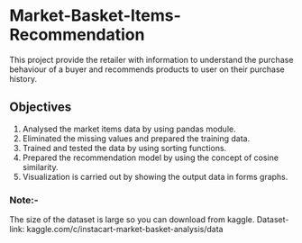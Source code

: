 # Market-Basket-Items-Recommendation
This project provide the retailer with information to understand the purchase behaviour of a buyer and recommends
products to user on their purchase history.

## Objectives
1. Analysed the market items data by using pandas module.
2. Eliminated the missing values and prepared the training data.
3. Trained and tested the data by using sorting functions.
4. Prepared the recommendation model by using the concept of cosine similarity.
5. Visualization is carried out by showing the output data in forms graphs.

### Note:-
The size of the dataset is large so you can download from kaggle.
Dataset-link: kaggle.com/c/instacart-market-basket-analysis/data
